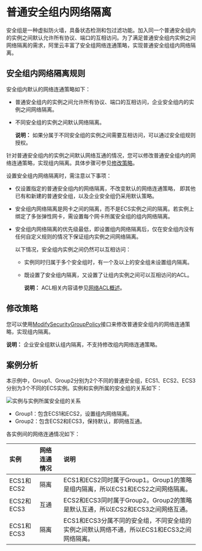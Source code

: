 # 普通安全组内网络隔离

安全组是一种虚拟防火墙，具备状态检测和包过滤功能。加入同一个普通安全组内的实例之间默认允许所有协议、端口的互相访问。为了满足普通安全组内实例之间网络隔离的需求，阿里云丰富了安全组网络连通策略，实现普通安全组组内网络隔离。

## 安全组内网络隔离规则

安全组内默认的网络连通策略如下：

-   普通安全组内的实例之间允许所有协议、端口的互相访问，企业安全组内的实例之间网络隔离。
-   不同安全组的实例之间默认网络隔离。

    **说明：** 如果分属于不同安全组的实例之间需要互相访问，可以通过安全组规则授权。


针对普通安全组内的实例之间默认网络互通的情况，您可以修改普通安全组内的网络连通策略，实现组内隔离。具体步骤可参见[修改策略](#section_tmy_scv_tfb)。

设置安全组内网络隔离时，需注意以下事项：

-   仅设置指定的普通安全组内的网络隔离，不改变默认的网络连通策略， 即其他已有和新建的普通安全组，以及企业安全组仍采用默认策略。
-   安全组内网络隔离是网卡之间的隔离，而不是ECS实例之间的隔离。若实例上绑定了多张弹性网卡，需设置每个网卡所属安全组的组内网络隔离。
-   安全组内网络隔离的优先级最低，即设置组内网络隔离后，仅在安全组内没有任何自定义规则的情况下保证组内实例之间网络隔离。

    以下情况，安全组内实例之间仍然可以互相访问：

    -   实例同时归属于多个安全组时，有一个及以上的安全组未设置组内隔离。
    -   既设置了安全组内隔离，又设置了让组内实例之间可以互相访问的ACL。

        **说明：** ACL相关内容请参见[网络ACL概述](/cn.zh-CN/网络ACL/网络ACL概述.md)。


## 修改策略

您可以使用[ModifySecurityGroupPolicy](/cn.zh-CN/API参考/安全组/ModifySecurityGroupPolicy.md)接口来修改普通安全组内的网络连通策略，实现组内隔离。

**说明：** 企业安全组默认组内隔离，不支持修改组内网络连通策略。

## 案例分析

本示例中，Group1、Group2分别为2个不同的普通安全组，ECS1、ECS2、ECS3分别为3个不同的ECS实例。实例和实例所属的安全组的关系如下：

![实例与实例所属安全组的关系](https://static-aliyun-doc.oss-cn-hangzhou.aliyuncs.com/assets/img/zh-CN/8174219951/p31133.png)

-   Group1：包含ECS1和ECS2，设置组内网络隔离。
-   Group2：包含ECS2和ECS3，保持默认，即网络互通。

各实例间的网络连通情况如下：

|实例|网络连通情况|说明|
|:-|:-----|:-|
|ECS1和ECS2|隔离|ECS1和ECS2同时属于Group1。Group1的策略是组内隔离，所以ECS1和ECS2之间网络隔离。|
|ECS2和ECS3|互通|ECS2和ECS3同时属于Group2。Group2的策略是默认互通，所以ECS2和ECS3之间网络互通。|
|ECS1和ECS3|隔离|ECS1和ECS3分属不同的安全组，不同安全组的实例之间默认网络不通，所以ECS1和ECS3之间网络隔离。|

